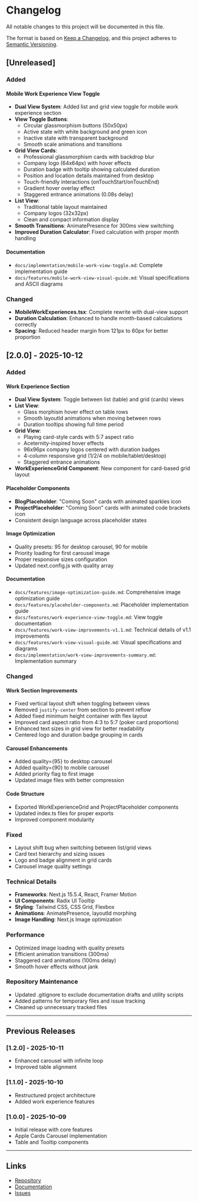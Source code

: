 # Changelog

All notable changes to this project will be documented in this file.

The format is based on [Keep a Changelog](https://keepachangelog.com/en/1.0.0/),
and this project adheres to [Semantic Versioning](https://semver.org/spec/v2.0.0.html).

## [Unreleased]

### Added

#### Mobile Work Experience View Toggle

- **Dual View System**: Added list and grid view toggle for mobile work experience section
- **View Toggle Buttons**:
  - Circular glassmorphism buttons (50x50px)
  - Active state with white background and green icon
  - Inactive state with transparent background
  - Smooth scale animations and transitions
- **Grid View Cards**:
  - Professional glassmorphism cards with backdrop blur
  - Company logo (64x64px) with hover effects
  - Duration badge with tooltip showing calculated duration
  - Position and location details maintained from desktop
  - Touch-friendly interactions (onTouchStart/onTouchEnd)
  - Gradient hover overlay effect
  - Staggered entrance animations (0.08s delay)
- **List View**:
  - Traditional table layout maintained
  - Company logos (32x32px)
  - Clean and compact information display
- **Smooth Transitions**: AnimatePresence for 300ms view switching
- **Improved Duration Calculator**: Fixed calculation with proper month handling

#### Documentation

- `docs/implementation/mobile-work-view-toggle.md`: Complete implementation guide
- `docs/features/mobile-work-view-visual-guide.md`: Visual specifications and ASCII diagrams

### Changed

- **MobileWorkExperiences.tsx**: Complete rewrite with dual-view support
- **Duration Calculation**: Enhanced to handle month-based calculations correctly
- **Spacing**: Reduced header margin from 121px to 60px for better proportion

## [2.0.0] - 2025-10-12

### Added

#### Work Experience Section

- **Dual View System**: Toggle between list (table) and grid (cards) views
- **List View**:
  - Glass morphism hover effect on table rows
  - Smooth layoutId animations when moving between rows
  - Duration tooltips showing full time period
- **Grid View**:
  - Playing card-style cards with 5:7 aspect ratio
  - Aceternity-inspired hover effects
  - 96x96px company logos centered with duration badges
  - 4-column responsive grid (1/2/4 on mobile/tablet/desktop)
  - Staggered entrance animations
- **WorkExperienceGrid Component**: New component for card-based grid layout

#### Placeholder Components

- **BlogPlaceholder**: "Coming Soon" cards with animated sparkles icon
- **ProjectPlaceholder**: "Coming Soon" cards with animated code brackets icon
- Consistent design language across placeholder states

#### Image Optimization

- Quality presets: 95 for desktop carousel, 90 for mobile
- Priority loading for first carousel image
- Proper responsive sizes configuration
- Updated next.config.js with quality array

#### Documentation

- `docs/features/image-optimization-guide.md`: Comprehensive image optimization guide
- `docs/features/placeholder-components.md`: Placeholder implementation guide
- `docs/features/work-experience-view-toggle.md`: View toggle documentation
- `docs/features/work-view-improvements-v1.1.md`: Technical details of v1.1 improvements
- `docs/features/work-view-visual-guide.md`: Visual specifications and diagrams
- `docs/implementation/work-view-improvements-summary.md`: Implementation summary

### Changed

#### Work Section Improvements

- Fixed vertical layout shift when toggling between views
- Removed `justify-center` from section to prevent reflow
- Added fixed minimum height container with flex layout
- Improved card aspect ratio from 4:3 to 5:7 (poker card proportions)
- Enhanced text sizes in grid view for better readability
- Centered logo and duration badge grouping in cards

#### Carousel Enhancements

- Added quality={95} to desktop carousel
- Added quality={90} to mobile carousel
- Added priority flag to first image
- Updated image files with better compression

#### Code Structure

- Exported WorkExperienceGrid and ProjectPlaceholder components
- Updated index.ts files for proper exports
- Improved component modularity

### Fixed

- Layout shift bug when switching between list/grid views
- Card text hierarchy and sizing issues
- Logo and badge alignment in grid cards
- Carousel image quality settings

### Technical Details

- **Frameworks**: Next.js 15.5.4, React, Framer Motion
- **UI Components**: Radix UI Tooltip
- **Styling**: Tailwind CSS, CSS Grid, Flexbox
- **Animations**: AnimatePresence, layoutId morphing
- **Image Handling**: Next.js Image optimization

### Performance

- Optimized image loading with quality presets
- Efficient animation transitions (300ms)
- Staggered card animations (100ms delay)
- Smooth hover effects without jank

### Repository Maintenance

- Updated .gitignore to exclude documentation drafts and utility scripts
- Added patterns for temporary files and issue tracking
- Cleaned up unnecessary tracked files

---

## Previous Releases

### [1.2.0] - 2025-10-11

- Enhanced carousel with infinite loop
- Improved table alignment

### [1.1.0] - 2025-10-10

- Restructured project architecture
- Added work experience features

### [1.0.0] - 2025-10-09

- Initial release with core features
- Apple Cards Carousel implementation
- Table and Tooltip components

---

## Links

- [Repository](https://github.com/yulose9/Portfolio)
- [Documentation](./docs/)
- [Issues](https://github.com/yulose9/Portfolio/issues)

